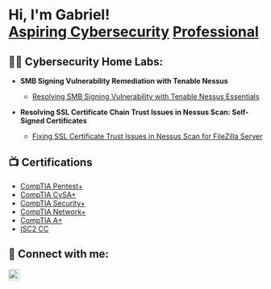 <h1>Hi, I'm Gabriel! <br/><a href="https://github.com/Sanchez-Gabriel">Aspiring </a> <a href="https://www.linkedin.com/in/gabriel-Asanchez/">Cybersecurity</a> <a href="https://www.gabrielsanchezcyber.com">Professional</a></h1>

<h2>👨‍💻 Cybersecurity Home Labs:</h2>

- <b>SMB Signing Vulnerability Remediation with Tenable Nessus</b>
  - [Resolving SMB Signing Vulnerability with Tenable Nessus Essentials](https://github.com/Sanchez-Gabriel/Lab-Fixing-SMB-Signing-Vulnerability-Using-Tenable-Nessus-Essential/tree/main)

- <b>Resolving SSL Certificate Chain Trust Issues in Nessus Scan: Self-Signed Certificates</b>
  - [Fixing SSL Certificate Trust Issues in Nessus Scan for FileZilla Server](https://github.com/Sanchez-Gabriel/Resolving-SSL-Certificate-Chain-Trust-Issues-with-Nessus)
  

<h2>📺 Certifications </h2>

- <a href="https://www.credly.com/badges/9927c110-88db-4166-96f8-fbced377b31b/public_url">CompTIA Pentest+</a>  
- <a href="https://www.credly.com/badges/74c642e5-630d-4193-9e46-6da0aa0f4ae4/public_url">CompTIA CySA+</a>  
- <a href="https://www.credly.com/badges/fd8dc3a0-fcac-44a1-9eff-37a83d3d7af9/public_url">CompTIA Security+</a>  
- <a href="https://www.credly.com/earner/earned/badge/75c2174c-a0a2-4f37-af6d-8c4b48bae112">CompTIA Network+ </a>
- <a href="https://www.credly.com/badges/7799e61c-6bcd-4497-98f0-9757ab567a91/public_url">CompTIA A+ </a>
- <a href="https://www.credly.com/earner/earned/badge/920a6a38-08d9-4f2f-b60a-74cf223ef897">ISC2 CC </a>
  

<h2> 🤳 Connect with me:</h2>


[<img align="left" alt="gabrielsanchez | LinkedIn" width="22px" src="https://cdn.jsdelivr.net/npm/simple-icons@v3/icons/linkedin.svg" />][linkedin]





[linkedin]: https://linkedin.com/in/gabriel-asanchez
<!--

Here are some ideas to get you started:

- 🔭 I’m currently working on ...
- 🌱 I’m currently learning ...
- 👯 I’m looking to collaborate on ...
- 🤔 I’m looking for help with ...
- 💬 Ask me about ...
- 📫 How to reach me: ...
- 😄 Pronouns: ...
- ⚡ Fun fact: ...
-->
